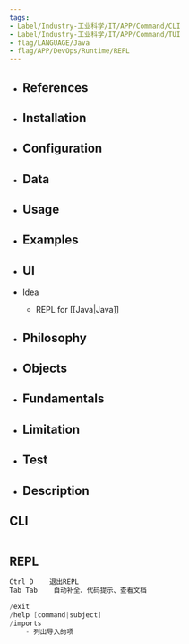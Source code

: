 ```yaml
---
tags:
- Label/Industry-工业科学/IT/APP/Command/CLI
- Label/Industry-工业科学/IT/APP/Command/TUI
- flag/LANGUAGE/Java
- flag/APP/DevOps/Runtime/REPL
---
```


- References
    - 

- Installation
    - 

- Configuration
    - 

- Data
    - 

- Usage
    - 

- Examples
    - 

- UI
    - 

- Idea
    - REPL for [[Java|Java]]

- Philosophy
    - 

- Objects
    - 

- Fundamentals
    - 

- Limitation
    - 

- Test
    - 

- Description
    - 

## CLI

```bash


```

## REPL

```java
Ctrl D    退出REPL
Tab Tab    自动补全、代码提示、查看文档

/exit
/help [command|subject]
/imports
    - 列出导入的项

```
